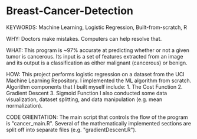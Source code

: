 # Breast-Cancer-Detection

KEYWORDS:  Machine Learning, Logistic Regression, Built-from-scratch, R

WHY:  Doctors make mistakes.  Computers can help resolve that.

WHAT:  This program is ~97% accurate at predicting whether or not a given tumor is cancerous.  Its input is a set
of features extracted from an image and its output is a classification as either malignant (cancerous) or benign.

HOW:  This project performs logistic regression on a dataset from the UCI Machine Learning Repository.  I implemented the
ML algorithm from scratch.  Algorithm components that I built myself include:
      1.  The Cost Function
      2.  Gradient Descent
      3.  Sigmoid Function
I also conducted some data visualization, dataset splitting, and data manipulation (e.g. mean normalization).

CODE ORIENTATION:  The main script that controls the flow of the program is "cancer_main.R".  Several of the mathematically 
implemented sections are split off into separate files (e.g. "gradientDescent.R").
